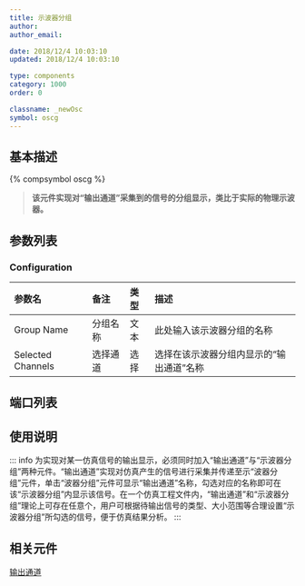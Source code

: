 ```yaml
---
title: 示波器分组
author: 
author_email:

date: 2018/12/4 10:03:10
updated: 2018/12/4 10:03:10

type: components
category: 1000
order: 0

classname: _newOsc
symbol: oscg
---
```

## 基本描述
{% compsymbol oscg %}

> **该元件实现对“输出通道”采集到的信号的分组显示，类比于实际的物理示波器。**

## 参数列表
### Configuration
| 参数名 | 备注 | 类型 | 描述 |
| :--- | :--- | :--- | :--- |
| Group Name | 分组名称 | 文本 | 此处输入该示波器分组的名称 |
| Selected Channels | 选择通道 | 选择 | 选择在该示波器分组内显示的“输出通道”名称 |

## 端口列表


## 使用说明

::: info
为实现对某一仿真信号的输出显示，必须同时加入“输出通道”与“示波器分组”两种元件。“输出通道”实现对仿真产生的信号进行采集并传递至示“波器分组”元件，单击“波器分组”元件可显示“输出通道”名称，勾选对应的名称即可在该“示波器分组”内显示该信号。在一个仿真工程文件内，“输出通道”和“示波器分组”理论上可存在任意个，用户可根据待输出信号的类型、大小范围等合理设置“示波器分组”所勾选的信号，便于仿真结果分析。
:::

## 相关元件

[输出通道](comp_newChannel.md)
